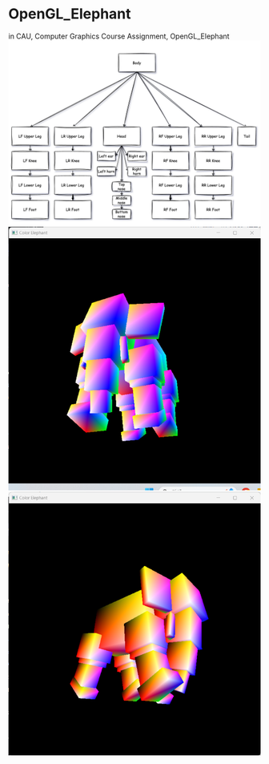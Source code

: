 # OpenGL_Elephant
in CAU, Computer Graphics Course Assignment, OpenGL_Elephant
<img src="diagram.png">
<img src="./img/1.png">
<img src="./img/3.png">
